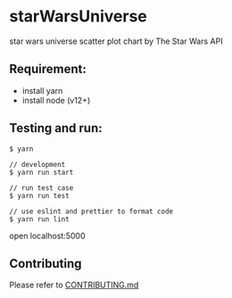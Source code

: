 # starWarsUniverse

star wars universe scatter plot chart by The Star Wars API

## Requirement:
 - install yarn
 - install node (v12+)

## Testing and run:
```
$ yarn

// development
$ yarn run start

// run test case
$ yarn run test

// use eslint and prettier to format code
$ yarn run lint
```

open localhost:5000

## Contributing

Please refer to [CONTRIBUTING.md](https://github.com/yeukfei02/starWarsUniverse/blob/master/CONTRIBUTING.md)
